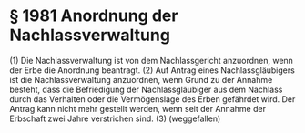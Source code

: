 # § 1981 Anordnung der Nachlassverwaltung
(1) Die Nachlassverwaltung ist von dem Nachlassgericht anzuordnen, wenn der Erbe die Anordnung beantragt.
(2) Auf Antrag eines Nachlassgläubigers ist die Nachlassverwaltung anzuordnen, wenn Grund zu der Annahme besteht, dass die Befriedigung der Nachlassgläubiger aus dem Nachlass durch das Verhalten oder die Vermögenslage des Erben gefährdet wird. Der Antrag kann nicht mehr gestellt werden, wenn seit der Annahme der Erbschaft zwei Jahre verstrichen sind.
(3) (weggefallen)
